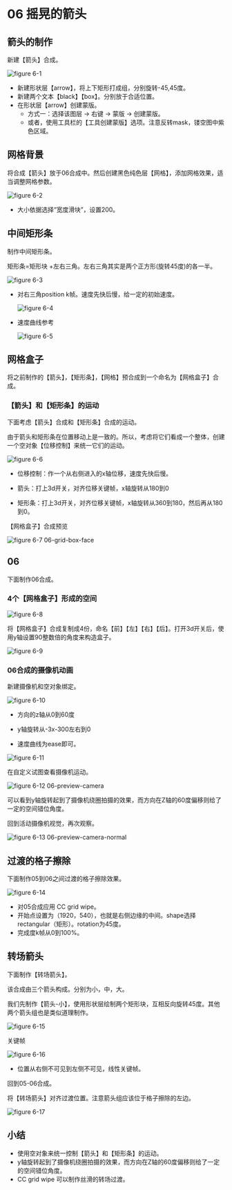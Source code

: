 # 06 摇晃的箭头

## 箭头的制作

新建【箭头】合成。

![figure 6-1](assets/figure-6-1.png)

- 新建形状层【arrow】，将上下矩形打成组，分别旋转-45,45度。
- 新建两个文本【black】【box】。分别放于合适位置。
- 在形状层【arrow】创建蒙版。
    - 方式一：选择该图层 -> 右键 -> 蒙版 -> 创建蒙版。
    - 或者，使用工具栏的【工具创建蒙版】选项。注意反转mask，镂空图中紫色区域。

## 网格背景

将合成【箭头】放于06合成中。然后创建黑色纯色层【网格】，添加网格效果，适当调整网格参数。

![figure 6-2](assets/figure-6-2.png)

- 大小依据选择“宽度滑块”，设置200。

## 中间矩形条

制作中间矩形条。

矩形条=矩形块 +左右三角。左右三角其实是两个正方形(旋转45度)的各一半。

![figure 6-3](assets/figure-6-3.png)

- 对右三角position k帧。速度先快后慢，给一定的初始速度。

  ![figure 6-4](assets/figure-6-4.png)

- 速度曲线参考

  ![figure 6-5](assets/figure-6-5.png)

## 网格盒子

将之前制作的【箭头】，【矩形条】，【网格】预合成到一个命名为【网格盒子】合成。

### 【箭头】和【矩形条】的运动

下面考虑【箭头】合成和【矩形条】合成的运动。

由于箭头和矩形条在位置移动上是一致的。所以，考虑将它们看成一个整体，创建一个空对象【位移控制】来统一它们的运动。

![figure 6-6](assets/figure-6-6.png)

- 位移控制：作一个从右侧进入的x轴位移，速度先快后慢。

- 箭头：打上3d开关，对齐位移关键帧，x轴旋转从180到0
- 矩形条：打上3d开关，对齐位移关键帧，x轴旋转从360到180，然后再从180到0。

【网格盒子】合成预览

![figure 6-7 06-grid-box-face](assets/figure-6-7.gif)

## 06

下面制作06合成。

### 4个【网格盒子】形成的空间

![figure 6-8](assets/figure-6-8.png)

将【网格盒子】合成复制成4份，命名【前】【左】【右】【后】。打开3d开关后，使用y轴设置90整数倍的角度来构造盒子。

![figure 6-9](assets/figure-6-9.png)

### 06合成的摄像机动画

新建摄像机和空对象绑定。

![figure 6-10](assets/figure-6-10.png)

- 方向的z轴从0到60度

- y轴旋转从-3x-300左右到0
- 速度曲线为ease即可。

![figure 6-11](assets/figure-6-11.png)

在自定义试图查看摄像机运动。

![figure 6-12 06-preview-camera](assets/figure-6-12.gif)

可以看到y轴旋转起到了摄像机绕圈拍摄的效果，而方向在Z轴的60度偏移则给了一定的空间错位角度。

回到活动摄像机视觉，再次观察。

![figure 6-13 06-preview-camera-normal](assets/figure-6-13.gif)

## 过渡的格子擦除

下面制作05到06之间过渡的格子擦除效果。

![figure 6-14](assets/figure-6-14.png)

- 对05合成应用 CC grid wipe。
- 开始点设置为（1920，540），也就是右侧边缘的中间。shape选择rectangular（矩形）。rotation为45度。
- 完成度k帧从0到100%。

## 转场箭头

下面制作【转场箭头】。

该合成由三个箭头构成。分别为小，中，大。

我们先制作【箭头-小】，使用形状层绘制两个矩形块，互相反向旋转45度。其他两个箭头组也是类似道理制作。

![figure 6-15](assets/figure-6-15.png)

关键帧

![figure 6-16](assets/figure-6-16.png)

- 位置从右侧不可见到左侧不可见，线性关键帧。

回到05-06合成。

将【转场箭头】对齐过渡位置。注意箭头组应该位于格子擦除的左边。

![figure 6-17](assets/figure-6-17.png)

## 小结
- 使用空对象来统一控制【箭头】和【矩形条】的运动。
- y轴旋转起到了摄像机绕圈拍摄的效果，而方向在Z轴的60度偏移则给了一定的空间错位角度。
- CC grid wipe 可以制作丝滑的转场过渡。
